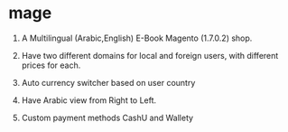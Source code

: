 mage
====

1) A Multilingual (Arabic,English) E-Book Magento (1.7.0.2) shop. 

2) Have two different domains for local and foreign users, with different prices for each.

3) Auto currency switcher based on user country

4) Have Arabic view from Right to Left.

5) Custom payment methods  CashU and  Wallety


